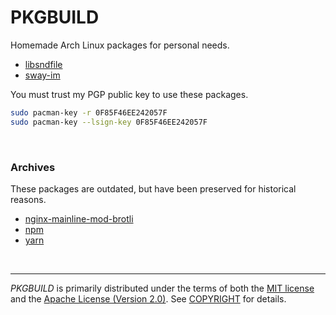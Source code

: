 PKGBUILD
========
Homemade Arch Linux packages for personal needs.

- [libsndfile](libsndfile)
- [sway-im](sway-im)

You must trust my PGP public key to use these packages.

```bash
sudo pacman-key -r 0F85F46EE242057F
sudo pacman-key --lsign-key 0F85F46EE242057F
```

&nbsp;

### Archives
These packages are outdated, but have been preserved for historical reasons.

- [nginx-mainline-mod-brotli](nginx-mainline-mod-brotli)
- [npm](npm)
- [yarn](yarn)

&nbsp;

--------
*PKGBUILD* is primarily distributed under the terms of both the [MIT license]
and the [Apache License (Version 2.0)]. See [COPYRIGHT] for details.

[`makepkg`]: https://www.archlinux.org/pacman/makepkg.8.html
[MIT license]: LICENSE-MIT
[Apache License (Version 2.0)]: LICENSE-APACHE
[COPYRIGHT]: COPYRIGHT
